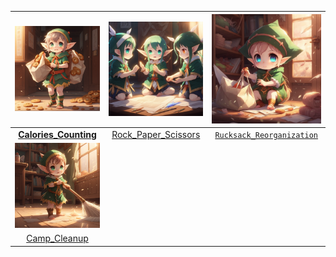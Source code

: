 | <img src=https://github.com/Kyros0718/Advent_of_Code/blob/main/Media/baby%20elf%20carrying%20bags%20of%20cookies.png> | <img src=https://github.com/Kyros0718/Advent_of_Code/blob/main/Media/baby%20elf%20playing%20rock%20paper%20scissors.png> | <img src=https://github.com/Kyros0718/Advent_of_Code/blob/main/Media/baby%20elf%20putting%20items%20in%20bag.png> |
| :---: | :---: | :---: |
| [**Calories_Counting**](https://github.com/Kyros0718/Advent_of_Code/tree/main/Advent_2022/01-Calorie_Counting) | [Rock_Paper_Scissors](https://github.com/Kyros0718/Advent_of_Code/tree/main/Advent_2022/02-Rock_Paper_Scissors) | [`Rucksack_Reorganization`]([youtub.com](https://github.com/Kyros0718/Advent_of_Code/tree/main/Advent_2022/03-Rucksack_Reorganization)) |
| <img src=https://github.com/Kyros0718/Advent_of_Code/blob/main/Media/baby%20elf%20sweeping.png> | | |
| [Camp_Cleanup](https://github.com/Kyros0718/Advent_of_Code/tree/main/Advent_2022/04-Camp_Cleanup) | | |
